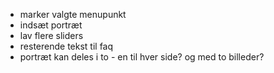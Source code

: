- marker valgte menupunkt
- indsæt portræt
- lav flere sliders
- resterende tekst til faq
- portræt kan deles i to - en til hver side? og med to billeder?

